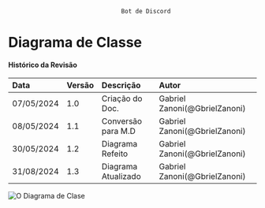 									Bot de Discord
# Diagrama de Classe
 
#### Histórico da Revisão
| Data   | Versão       | Descrição  |  Autor  |
| :---------- | :--------- | :-------------------------------- | :-------------------------------- |
| 07/05/2024 | 1.0 | Criação do Doc.| Gabriel Zanoni(@GbrielZanoni) |
| 08/05/2024 | 1.1 | Conversão para M.D| Gabriel Zanoni(@GbrielZanoni)|
| 30/05/2024 | 1.2 | Diagrama Refeito  | Gabriel Zanoni(@GbrielZanoni)|
| 31/08/2024 | 1.3 | Diagrama Atualizado  | Gabriel Zanoni(@GbrielZanoni)|



![O Diagrama de Clase](https://i.imgur.com/EAsVsNA.png)